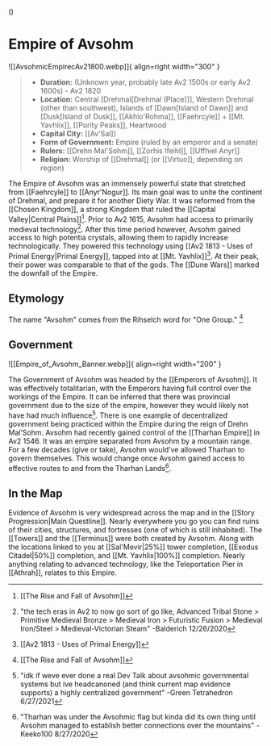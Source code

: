 ()

# Empire of Avsohm

![[AvsohmicEmpirecAv21800.webp]]{ align=right width="300" }

> - **Duration:** (Unknown year, probably late Av2 1500s or early Av2 1600s) - Av2 1820
> - **Location:** Central [Drehmal[Drehmal (Place)]], Western Drehmal (other than southwest), Islands of [Dawn[Island of Dawn]] and [Dusk[Island of Dusk]], [[Akhlo'Rohma]], [[Faehrcyle]] + [[Mt. Yavhlix]], [[Purity Peaks]], Heartwood
> - **Capital City:** [[Av'Sal]]
> - **Form of Government:** Empire (ruled by an emperor and a senate)
> - **Rulers:** [[Drehn Mal'Sohm]], [[Zorhis Ifeihl]], [[Uffhiel Anyr]]
> - **Religion:** Worship of [[Drehmal]] (or [[Virtuo]], depending on region)

The Empire of Avsohm was an immensely powerful state that stretched from [[Faehrcyle]] to [[Anyr'Nogur]]. Its main goal was to unite the continent of Drehmal, and prepare it for another Diety War. It was reformed from the [[Chosen Kingdom]], a strong Kingdom that ruled the [[Capital Valley|Central Plains]][^1]. Prior to Av2 1615, Avsohm had access to primarily medieval technology[^2]. After this time period however, Avsohm gained access to high potentia crystals, allowing them to rapidly increase technologically. They powered this technology using [[Av2 1813 - Uses of Primal Energy|Primal Energy]], tapped into at [[Mt. Yavhlix]][^3]. At their peak, their power was comparable to that of the gods. The [[Dune Wars]] marked the downfall of the Empire.

## Etymology

The name "Avsohm" comes from the Rihselch word for "One Group." [^4]

## Government

![[Empire_of_Avsohm_Banner.webp]]{ align=right width="200" }

The Government of Avsohm was headed by the [[Emperors of Avsohm]]. It was effectively totalitarian, with the Emperors having full control over the workings of the Empire. It can be inferred that there was provincial government due to the size of the empire, however they would likely not have had much influence[^5]. There is one example of decentralized government being practiced within the Empire during the reign of Drehn Mal’Sohm. Avsohm had recently gained control of the [[Tharhan Empire]] in Av2 1546. It was an empire separated from Avsohm by a mountain range. For a few decades (give or take), Avsohm would’ve allowed Tharhan to govern themselves. This would change once Avsohm gained access to effective routes to and from the Tharhan Lands[^6].

## In the Map

Evidence of Avsohm is very widespread across the map and in the [[Story Progression|Main Questline]]. Nearly everywhere you go you can find ruins of their cities, structures, and fortresses (one of which is still inhabited). The [[Towers]] and the [[Terminus]] were both created by Avsohm. Along with the locations linked to you at [[Sal'Mevir|25%]] tower completion, [[Exodus Citadel|50%]] completion, and [[Mt. Yavhlix|100%]] completion. Nearly anything relating to advanced technology, like the Teleportation Pier in [[Athrah]], relates to this Empire.

[^1]: [[The Rise and Fall of Avsohm]]
[^2]: "the tech eras in Av2 to now go sort of go like, Advanced Tribal Stone &gt; Primitive Medieval Bronze &gt; Medieval Iron &gt; Futuristic Fusion &gt; Medieval Iron/Steel &gt; Medieval-Victorian Steam" -Balderich 12/26/2020
[^3]: [[Av2 1813 - Uses of Primal Energy]]
[^4]: [[The Rise and Fall of Avsohm]]
[^5]: "idk if weve ever done a real Dev Talk about avsohmic governmental systems but ive headcanoned (and think current map evidence supports) a highly centralized government" -Green Tetrahedron 6/27/2021
[^6]: "Tharhan was under the Avsohmic flag but kinda did its own thing until Avsohm managed to establish better connections over the mountains" -Keeko100 8/27/2020
